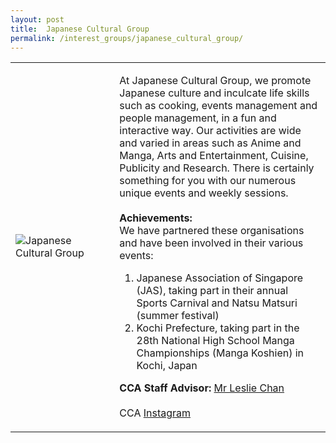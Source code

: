 ```yaml
---
layout: post
title:  Japanese Cultural Group
permalink: /interest_groups/japanese_cultural_group/
---
```


<div>
    <table>
        <tr>
            <td style="width:33%"><image src="{{site.baseurl}}/images/CCA_japanese_cultural_group.jpg" style="display:block;margin-left:auto;margin-right:auto;" alt="Japanese Cultural Group"></image></td>
            <td>
                <p>
                    At Japanese Cultural Group, we promote Japanese culture and inculcate life skills such as cooking, events management and people management, in a fun and interactive way. Our activities are wide and varied in areas such as Anime and Manga, Arts and Entertainment, Cuisine, Publicity and Research. There is certainly something for you with our numerous unique events and weekly sessions.<br>
                    <br>
                    <b>Achievements:</b><br>
                    We have partnered these organisations and have been involved in their various events:<br>
                </p>
                    <ol>
                        <li>Japanese Association of Singapore (JAS), taking part in their annual Sports Carnival and Natsu Matsuri (summer festival)</li>
                        <li>Kochi Prefecture, taking part in the 28th National High School Manga Championships (Manga Koshien) in Kochi, Japan</li>
                    </ol>
                <p>
                    <b>CCA Staff Advisor:</b> <a href="chanlj@tp.edu.sg">Mr Leslie Chan</a><br>
                    <br>
                    CCA <a href="https://www.instagram.com/tpjcg">Instagram</a>
                </p>
            </td>
        </tr>
    </table>
</div>